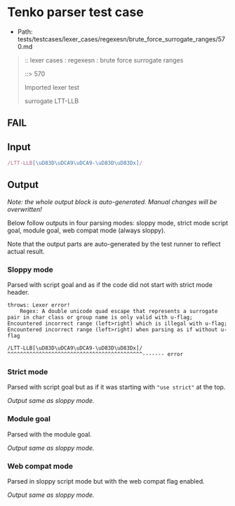 # Tenko parser test case

- Path: tests/testcases/lexer_cases/regexesn/brute_force_surrogate_ranges/570.md

> :: lexer cases : regexesn : brute force surrogate ranges
>
> ::> 570
>
> Imported lexer test
>
> surrogate LTT-LLB

## FAIL

## Input

`````js
/LTT-LLB[\uD83D\uDCA9\uDCA9-\uD83D\uD83Dx]/
`````

## Output

_Note: the whole output block is auto-generated. Manual changes will be overwritten!_

Below follow outputs in four parsing modes: sloppy mode, strict mode script goal, module goal, web compat mode (always sloppy).

Note that the output parts are auto-generated by the test runner to reflect actual result.

### Sloppy mode

Parsed with script goal and as if the code did not start with strict mode header.

`````
throws: Lexer error!
    Regex: A double unicode quad escape that represents a surrogate pair in char class or group name is only valid with u-flag; Encountered incorrect range (left>right) which is illegal with u-flag; Encountered incorrect range (left>right) when parsing as if without u-flag

/LTT-LLB[\uD83D\uDCA9\uDCA9-\uD83D\uD83Dx]/
^^^^^^^^^^^^^^^^^^^^^^^^^^^^^^^^^^^^^^^^^^^------- error
`````

### Strict mode

Parsed with script goal but as if it was starting with `"use strict"` at the top.

_Output same as sloppy mode._

### Module goal

Parsed with the module goal.

_Output same as sloppy mode._

### Web compat mode

Parsed in sloppy script mode but with the web compat flag enabled.

_Output same as sloppy mode._
